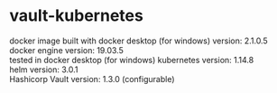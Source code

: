 # vault-kubernetes

docker image built with docker desktop (for windows) version: 2.1.0.5  
docker engine version: 19.03.5  
tested in docker desktop (for windows) kubernetes version: 1.14.8  
helm version: 3.0.1  
Hashicorp Vault version: 1.3.0 (configurable)  
